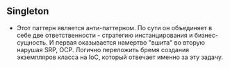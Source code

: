 ## Singleton

-   Этот паттерн является анти-паттерном. По сути он объединяет в себе две ответственности - стратегию инстанцирования и бизнес-сущность. И первая оказывается намертво "вшита" во вторую нарушая SRP, OCP. Логично переложить бремя создания экземпляров класса на IoC, который отвечает именно за эту задачу.
